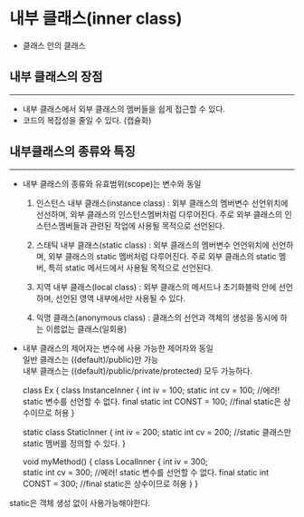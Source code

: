 내부 클래스(inner class)
=========================

* 클래스 안의 클래스 

내부 클래스의 장점
---------
*****

* 내부 클래스에서 외부 클래스의 멤버들을 쉽게 접근할 수 있다.
* 코드의 복잡성을 줄일 수 있다. (캡슐화)



내부클래스의 종류와 특징
------------
*****
* 내부 클래스의 종류와 유효범위(scope)는 변수와 동일

  1. 인스턴스 내부 클래스(instance class)
  : 외부 클래스의 멤버변수 선언위치에 선선하며, 외부 클래스의 인스턴스멤버처럼 다루어진다. 주로 외부 클래스의 인스턴스멤버들과 관련된 작업에 사용될 목적으로 선언된다.
  
  2. 스태틱 내부 클래스(static class)
  : 외부 클래스의 멤버변수 언언위치에 선언하며, 외부 클래스의 static 멤버처럼 다루어진다. 주로 외부 클래스의 static 멤버, 특히 static 메서드에서 사용될 목적으로 선언된다.

  3. 지역 내부 클래스(local class)
  : 외부 클래스의 메서드나 초기화블럭 안에 선언하며, 선언된 영역 내부에서만 사용될 수 있다.
  
  4. 익명 클래스(anonymous class)
  : 클래스의 선언과 객체의 생성을 동시에 하는 이름없는 클래스(일회용)


* 내부 클래스의 제어자는 변수에 사용 가능한 제어자와 동일  
  일반 클래스는 ((default)/public)만 가능    
  내부 클래스는 ((default)/public/private/protected) 모두 가능하다.


    class Ex {
      class InstanceInner {
        int iv = 100;
        static int cv = 100;    //에러! static 변수를 선언할 수 없다.
        final static int CONST = 100;  //final static은 상수이므로 허용
      }
    
    static class StaticInner {
      int iv = 200;
      static int cv = 200;    //static 클래스만 static 멤버를 정의할 수 있다.
    }

    void myMethod() {
      class LocalInner {
        int iv = 300;         
        static int cv = 300;      //에러! static 변수를 선언할 수 없다.
        final static int CONST = 300; //final static은 상수이므로 허용
      }
    }

static은 객체 생성 없이 사용가능해야한다.











